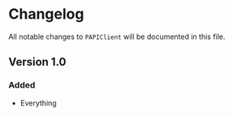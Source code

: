 # Changelog

All notable changes to `PAPIClient` will be documented in this file.

## Version 1.0

### Added
- Everything
